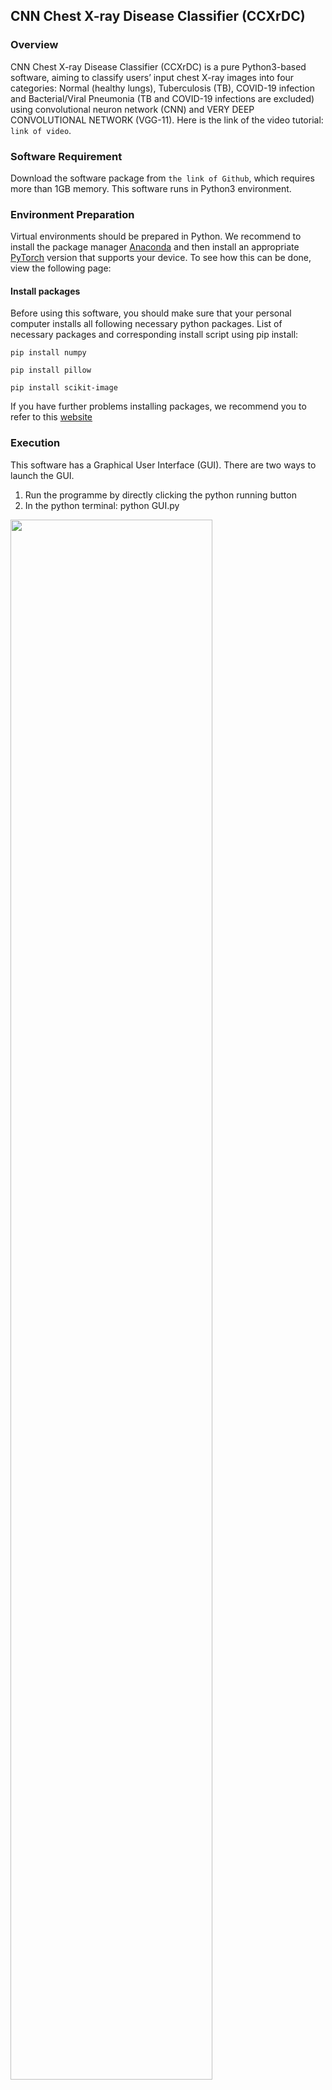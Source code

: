 ## CNN Chest X-ray Disease Classifier (CCXrDC)
### Overview
CNN Chest X-ray Disease Classifier (CCXrDC) is a pure Python3-based software, aiming to classify users’ input chest X-ray images into four categories: Normal (healthy lungs), Tuberculosis (TB), COVID-19 infection and Bacterial/Viral Pneumonia (TB and COVID-19 infections are excluded) using convolutional neuron network (CNN) and VERY DEEP CONVOLUTIONAL NETWORK (VGG-11). Here is the link of the video tutorial: `link of video`. 
### Software Requirement
Download the software package from `the link of Github`, which requires more than 1GB memory. This software runs in Python3 environment. 
### Environment Preparation 
Virtual environments should be prepared in Python. We recommend to install the package manager [Anaconda] and then install an appropriate [PyTorch] version that supports your device. To see how this can be done, view the following page: 

[Anaconda]: <https://www.anaconda.com/>

[PyTorch]: <https://pytorch.org/>

#### Install packages 
Before using this software, you should make sure that your personal computer installs all following necessary python packages. 
List of necessary packages and corresponding install script using pip install:
```
pip install numpy
```
```
pip install pillow
```
```
pip install scikit-image
```
If you have further problems installing packages, we recommend you to refer to this [website]

[website]: https://packaging.python.org/en/latest/tutorials/installing-packages/
### Execution
This software has a Graphical User Interface (GUI). There are two ways to launch the GUI. 
1. Run the programme by directly clicking the python running button 
2. In the python terminal: python GUI.py

<img src="https://github.com/ljq1902/BIA4-group1/blob/main/picture/images/image1.png" width=80% height=80%>

#### Classify X-ray Images
In the GUI, click the Input Image and upload the chest X-ray image. CCXrDC supports input files of .jpg, .png and .jpeg. 
Choose the preferred model (VGG11 or CNN model) to classify pneumonia types.

<img src="https://github.com/ljq1902/BIA4-group1/blob/main/picture/images/image2.png" width=80% height=80%>

Click the Determine button, GUI will return a classification message and corresponding suggestions. If the result is COVID-19, a link to WHO guidance for self-management after COVID-19-related illness will appear on the right.

<img src="https://github.com/ljq1902/BIA4-group1/blob/main/picture/images/image3.png" width=80% height=80%>

#### Sharpen X-ray Images
Click the Sharpen button and a processed image will spontaneously appear. Click the Save the image button and you can save the processed image in your selected path.

<img src="https://github.com/ljq1902/BIA4-group1/blob/main/picture/images/image4.png" width=80% height=80%>

#### Segment X-ray Images
Click the Segment button and a processed image will spontaneously appear. Click the Save the image button and you can save the processed image in your selected path.

<img src="https://github.com/ljq1902/BIA4-group1/blob/main/picture/images/image5.png" width=80% height=80%>

#### Video Tutorial (Help)
In the GUI, click the HELP button to watch a video tutorial.

<img src="https://github.com/ljq1902/BIA4-group1/blob/main/picture/images/image6.png" width=80% height=80%>

#### About us
Right-click the GUI to know us.

<img src="https://github.com/ljq1902/BIA4-group1/blob/main/picture/images/image7.png" width=80% height=80%>
<img src="https://github.com/ljq1902/BIA4-group1/blob/main/picture/images/image8.png" width=80% height=80%>

#### Quit
Click QUIT to close the program.
#### Warning/Conformation message
If no image is loaded or no model is chosen, a warning message will appear. 
A confirmation message will also appear before quitting the software by clicking the "x" button at the upper corner of the interface.

<img src="https://github.com/ljq1902/BIA4-group1/blob/main/picture/images/image9.png" width=80% height=80%>
<img src="https://github.com/ljq1902/BIA4-group1/blob/main/picture/images/image10.png" width=80% height=80%>

#### Acknowledgements
CCXrDC thanks all used third-party libraries and previous works of Convolutional network construction.
